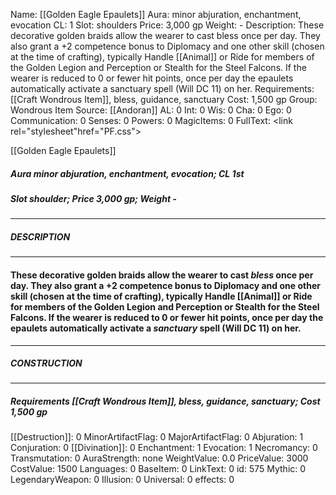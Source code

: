 Name: [[Golden Eagle Epaulets]]
Aura: minor abjuration, enchantment, evocation
CL: 1
Slot: shoulders
Price: 3,000 gp
Weight: -
Description: These decorative golden braids allow the wearer to cast bless once per day. They also grant a +2 competence bonus to Diplomacy and one other skill (chosen at the time of crafting), typically Handle [[Animal]] or Ride for members of the Golden Legion and Perception or Stealth for the Steel Falcons. If the wearer is reduced to 0 or fewer hit points, once per day the epaulets automatically activate a sanctuary spell (Will DC 11) on her.
Requirements: [[Craft Wondrous Item]], bless, guidance, sanctuary
Cost: 1,500 gp
Group: Wondrous Item
Source: [[Andoran]]
AL: 0
Int: 0
Wis: 0
Cha: 0
Ego: 0
Communication: 0
Senses: 0
Powers: 0
MagicItems: 0
FullText: <link rel="stylesheet"href="PF.css"><div class="heading"><p class="alignleft">[[Golden Eagle Epaulets]]</p><div style="clear: both;"></div></div><div><h5><b>Aura </b>minor abjuration, enchantment, evocation; <b>CL </b>1st</h5><h5><b>Slot </b>shoulder; <b>Price </b>3,000 gp; <b>Weight </b>-</h5></div><hr/><div><h5><b>DESCRIPTION</b></h5></div><hr/><div><h4><p>These decorative golden braids allow the wearer to cast <i>bless</i> once per day. They also grant a +2 competence bonus to Diplomacy and one other skill (chosen at the time of crafting), typically Handle [[Animal]] or Ride for members of the Golden Legion and Perception or Stealth for the Steel Falcons. If the wearer is reduced to 0 or fewer hit points, once per day the epaulets automatically activate a <i>sanctuary</i> spell (Will DC 11) on her.</p></h4></div><hr/><div><h5><b>CONSTRUCTION</b></h5></div><hr/><div><h5><b>Requirements </b>[[Craft Wondrous Item]], <i>bless</i>, <i>guidance</i>, <i>sanctuary</i>; <b>Cost </b>1,500 gp</h5></div>
[[Destruction]]: 0
MinorArtifactFlag: 0
MajorArtifactFlag: 0
Abjuration: 1
Conjuration: 0
[[Divination]]: 0
Enchantment: 1
Evocation: 1
Necromancy: 0
Transmutation: 0
AuraStrength: none
WeightValue: 0.0
PriceValue: 3000
CostValue: 1500
Languages: 0
BaseItem: 0
LinkText: 0
id: 575
Mythic: 0
LegendaryWeapon: 0
Illusion: 0
Universal: 0
effects: 0
